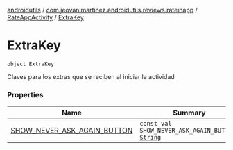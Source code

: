 [androidutils](../../../index.md) / [com.jeovanimartinez.androidutils.reviews.rateinapp](../../index.md) / [RateAppActivity](../index.md) / [ExtraKey](./index.md)

# ExtraKey

`object ExtraKey`

Claves para los extras que se reciben al iniciar la actividad

### Properties

| Name | Summary |
|---|---|
| [SHOW_NEVER_ASK_AGAIN_BUTTON](-s-h-o-w_-n-e-v-e-r_-a-s-k_-a-g-a-i-n_-b-u-t-t-o-n.md) | `const val SHOW_NEVER_ASK_AGAIN_BUTTON: `[`String`](https://kotlinlang.org/api/latest/jvm/stdlib/kotlin/-string/index.html) |
